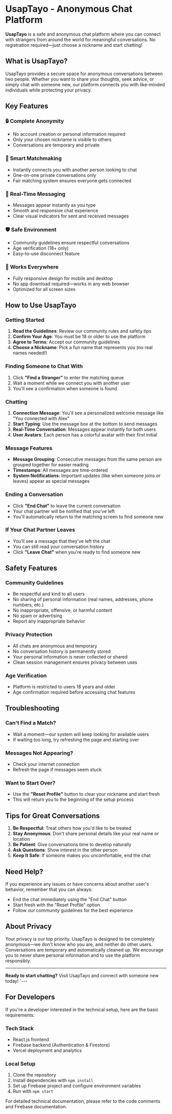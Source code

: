 # UsapTayo - Anonymous Chat Platform

**UsapTayo** is a safe and anonymous chat platform where you can connect with strangers from around the world for meaningful conversations. No registration required—just choose a nickname and start chatting!

## What is UsapTayo?

UsapTayo provides a secure space for anonymous conversations between two people. Whether you want to share your thoughts, seek advice, or simply chat with someone new, our platform connects you with like-minded individuals while protecting your privacy.

## Key Features

### 🔒 **Complete Anonymity**
- No account creation or personal information required
- Only your chosen nickname is visible to others
- Conversations are temporary and private

### 🎯 **Smart Matchmaking**
- Instantly connects you with another person looking to chat
- One-on-one private conversations only
- Fair matching system ensures everyone gets connected

### 💬 **Real-Time Messaging**
- Messages appear instantly as you type
- Smooth and responsive chat experience
- Clear visual indicators for sent and received messages

### 🛡️ **Safe Environment**
- Community guidelines ensure respectful conversations
- Age verification (18+ only)
- Easy-to-use disconnect feature

### 📱 **Works Everywhere**
- Fully responsive design for mobile and desktop
- No app download required—works in any web browser
- Optimized for all screen sizes

## How to Use UsapTayo

### Getting Started
1. **Read the Guidelines**: Review our community rules and safety tips
2. **Confirm Your Age**: You must be 18 or older to use the platform
3. **Agree to Terms**: Accept our community guidelines
4. **Choose a Nickname**: Pick a fun name that represents you (no real names needed!)

### Finding Someone to Chat With
1. Click **"Find a Stranger"** to enter the matching queue
2. Wait a moment while we connect you with another user
3. You'll see a confirmation when someone is found

### Chatting
1. **Connection Message**: You'll see a personalized welcome message like "You connected with Alex"
2. **Start Typing**: Use the message box at the bottom to send messages
3. **Real-Time Conversation**: Messages appear instantly for both users
4. **User Avatars**: Each person has a colorful avatar with their first initial

### Message Features
- **Message Grouping**: Consecutive messages from the same person are grouped together for easier reading
- **Timestamps**: All messages are time-ordered
- **System Notifications**: Important updates (like when someone joins or leaves) appear as special messages

### Ending a Conversation
- Click **"End Chat"** to leave the current conversation
- Your chat partner will be notified that you've left
- You'll automatically return to the matching screen to find someone new

### If Your Chat Partner Leaves
- You'll see a message that they've left the chat
- You can still read your conversation history
- Click **"Leave Chat"** when you're ready to find someone new

## Safety Features

### Community Guidelines
- Be respectful and kind to all users
- No sharing of personal information (real names, addresses, phone numbers, etc.)
- No inappropriate, offensive, or harmful content
- No spam or advertising
- Report any inappropriate behavior

### Privacy Protection
- All chats are anonymous and temporary
- No conversation history is permanently stored
- Your personal information is never collected or shared
- Clean session management ensures privacy between uses

### Age Verification
- Platform is restricted to users 18 years and older
- Age confirmation required before accessing chat features

## Troubleshooting

### Can't Find a Match?
- Wait a moment—our system will keep looking for available users
- If waiting too long, try refreshing the page and starting over

### Messages Not Appearing?
- Check your internet connection
- Refresh the page if messages seem stuck

### Want to Start Over?
- Use the **"Reset Profile"** button to clear your nickname and start fresh
- This will return you to the beginning of the setup process

## Tips for Great Conversations

1. **Be Respectful**: Treat others how you'd like to be treated
2. **Stay Anonymous**: Don't share personal details like your real name or location
3. **Be Patient**: Give conversations time to develop naturally
4. **Ask Questions**: Show interest in the other person
5. **Keep It Safe**: If someone makes you uncomfortable, end the chat

## Need Help?

If you experience any issues or have concerns about another user's behavior, remember that you can always:
- End the chat immediately using the "End Chat" button
- Start fresh with the "Reset Profile" option
- Follow our community guidelines for the best experience

## About Privacy

Your privacy is our top priority. UsapTayo is designed to be completely anonymous—we don't know who you are, and neither do other users. Conversations are temporary and automatically cleaned up. We encourage you to never share personal information and to use the platform responsibly.

---

**Ready to start chatting?** Visit UsapTayo and connect with someone new today!
`---

## For Developers

If you're a developer interested in the technical setup, here are the basic requirements:

### Tech Stack
- React.js frontend
- Firebase backend (Authentication & Firestore)
- Vercel deployment and analytics

### Local Setup
1. Clone the repository
2. Install dependencies with `npm install`
3. Set up Firebase project and configure environment variables
4. Run with `npm start`

For detailed technical documentation, please refer to the code comments and Firebase documentation.
